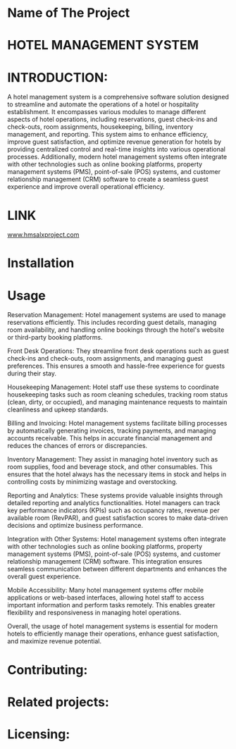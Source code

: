 # Name of The Project
# HOTEL MANAGEMENT SYSTEM

# INTRODUCTION: 
A hotel management system is a comprehensive software solution designed to streamline and automate the operations 
of a hotel or hospitality establishment. It encompasses various modules to manage different aspects of hotel operations, including 
reservations, guest check-ins and check-outs, room assignments, housekeeping, billing, inventory management, and reporting.
This system aims to enhance efficiency, improve guest satisfaction, and optimize revenue generation for hotels by providing 
centralized control and real-time insights into various operational processes. Additionally, modern hotel management systems 
often integrate with other technologies such as online booking platforms, property management systems (PMS), point-of-sale (POS) systems, 
and customer relationship management (CRM) software to create a seamless guest experience and improve overall operational efficiency.

# LINK
www.hmsalxproject.com

# Installation

# Usage
Reservation Management: Hotel management systems are used to manage reservations efficiently. This includes recording guest details, 
managing room availability, and handling online bookings through the hotel's website or third-party booking platforms.

Front Desk Operations: They streamline front desk operations such as guest check-ins and check-outs, room assignments, 
and managing guest preferences. This ensures a smooth and hassle-free experience for guests during their stay.

Housekeeping Management: Hotel staff use these systems to coordinate housekeeping tasks such as room cleaning schedules, 
tracking room status (clean, dirty, or occupied), and managing maintenance requests to maintain cleanliness and upkeep standards.

Billing and Invoicing: Hotel management systems facilitate billing processes by automatically generating invoices, tracking payments, 
and managing accounts receivable. This helps in accurate financial management and reduces the chances of errors or discrepancies.

Inventory Management: They assist in managing hotel inventory such as room supplies, food and beverage stock, and other consumables. 
This ensures that the hotel always has the necessary items in stock and helps in controlling costs by minimizing wastage and overstocking.

Reporting and Analytics: These systems provide valuable insights through detailed reporting and analytics functionalities. 
Hotel managers can track key performance indicators (KPIs) such as occupancy rates, revenue per available room (RevPAR), 
and guest satisfaction scores to make data-driven decisions and optimize business performance.

Integration with Other Systems: Hotel management systems often integrate with other technologies such as online booking platforms, 
property management systems (PMS), point-of-sale (POS) systems, and customer relationship management (CRM) software. This integration 
ensures seamless communication between different departments and enhances the overall guest experience.

Mobile Accessibility: Many hotel management systems offer mobile applications or web-based interfaces, allowing hotel staff to access
important information and perform tasks remotely. This enables greater flexibility and responsiveness in managing hotel operations.

Overall, the usage of hotel management systems is essential for modern hotels to efficiently manage their operations, 
enhance guest satisfaction, and maximize revenue potential.

# Contributing:

# Related projects:

# Licensing:



